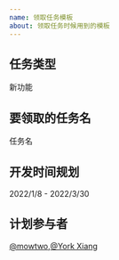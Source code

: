 ```yaml
---
name: 领取任务模板
about: 领取任务时候用到的模板
---
```

## 任务类型
新功能
## 要领取的任务名
任务名
## 开发时间规划
2022/1/8 - 2022/3/30
## 计划参与者
[@mowtwo](https://github.com/mowtwo),[@York Xiang](https://github.com/bombless)